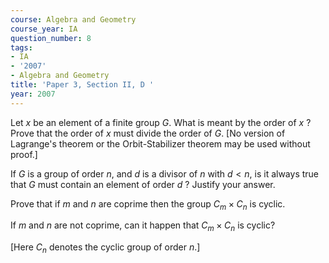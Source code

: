 ```yaml
---
course: Algebra and Geometry
course_year: IA
question_number: 8
tags:
- IA
- '2007'
- Algebra and Geometry
title: 'Paper 3, Section II, D '
year: 2007
---
```




Let $x$ be an element of a finite group $G$. What is meant by the order of $x$ ? Prove that the order of $x$ must divide the order of $G$. [No version of Lagrange's theorem or the Orbit-Stabilizer theorem may be used without proof.]

If $G$ is a group of order $n$, and $d$ is a divisor of $n$ with $d<n$, is it always true that $G$ must contain an element of order $d$ ? Justify your answer.

Prove that if $m$ and $n$ are coprime then the group $C_{m} \times C_{n}$ is cyclic.

If $m$ and $n$ are not coprime, can it happen that $C_{m} \times C_{n}$ is cyclic?

[Here $C_{n}$ denotes the cyclic group of order $n$.]